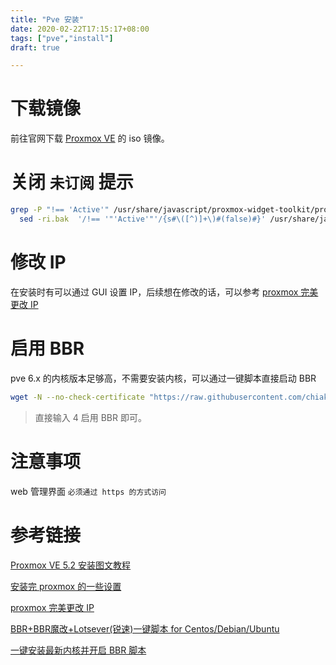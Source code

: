 ```yaml
---
title: "Pve 安装"
date: 2020-02-22T17:15:17+08:00
tags: ["pve","install"]
draft: true 

---
```


# 下载镜像

前往官网下载 [Proxmox VE](https://www.proxmox.com/en/downloads) 的 iso 镜像。

# 关闭 `未订阅` 提示

```bash
grep -P "!== 'Active'" /usr/share/javascript/proxmox-widget-toolkit/proxmoxlib.js &&
  sed -ri.bak  '/!== '"'Active'"'/{s#\([^)]+\)#(false)#}' /usr/share/javascript/proxmox-widget-toolkit/proxmoxlib.js
```
 
# 修改 IP 

在安装时有可以通过 GUI 设置 IP，后续想在修改的话，可以参考 [proxmox 完美更改 IP](https://blog.csdn.net/seaship/article/details/88919421)

# 启用 BBR

pve 6.x 的内核版本足够高，不需要安装内核，可以通过一键脚本直接启动 BBR

```bash
wget -N --no-check-certificate "https://raw.githubusercontent.com/chiakge/Linux-NetSpeed/master/tcp.sh" && chmod +x tcp.sh && ./tcp.sh
```

> 直接输入 4 启用 BBR 即可。

# 注意事项

web 管理界面 `必须通过 https 的方式访问`

# 参考链接

[Proxmox VE 5.2 安装图文教程](http://www.myxzy.com/post-144.html)

[安装完 proxmox 的一些设置](https://zhangguanzhang.github.io/2019/01/22/proxmox-cloud-init/#%E5%AE%89%E8%A3%85%E5%AE%8Cproxmox%E7%9A%84%E4%B8%80%E4%BA%9B%E8%AE%BE%E7%BD%AE)

[proxmox 完美更改 IP](https://blog.csdn.net/seaship/article/details/88919421)

[BBR+BBR魔改+Lotsever(锐速)一键脚本 for Centos/Debian/Ubuntu](https://www.moerats.com/archives/387/)

[一键安装最新内核并开启 BBR 脚本](https://teddysun.com/489.html)